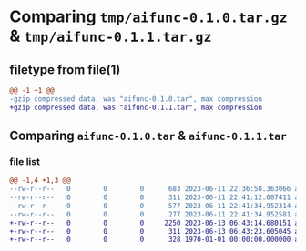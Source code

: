 # Comparing `tmp/aifunc-0.1.0.tar.gz` & `tmp/aifunc-0.1.1.tar.gz`

## filetype from file(1)

```diff
@@ -1 +1 @@
-gzip compressed data, was "aifunc-0.1.0.tar", max compression
+gzip compressed data, was "aifunc-0.1.1.tar", max compression
```

## Comparing `aifunc-0.1.0.tar` & `aifunc-0.1.1.tar`

### file list

```diff
@@ -1,4 +1,3 @@
--rw-r--r--   0        0        0      683 2023-06-11 22:36:58.363066 aifunc-0.1.0/aifunc/__init__.py
--rw-r--r--   0        0        0      311 2023-06-11 22:41:12.007411 aifunc-0.1.0/pyproject.toml
--rw-r--r--   0        0        0      577 2023-06-11 22:41:34.952314 aifunc-0.1.0/setup.py
--rw-r--r--   0        0        0      277 2023-06-11 22:41:34.952581 aifunc-0.1.0/PKG-INFO
+-rw-r--r--   0        0        0     2250 2023-06-13 06:43:14.680151 aifunc-0.1.1/aifunc/__init__.py
+-rw-r--r--   0        0        0      311 2023-06-13 06:43:23.605045 aifunc-0.1.1/pyproject.toml
+-rw-r--r--   0        0        0      328 1970-01-01 00:00:00.000000 aifunc-0.1.1/PKG-INFO
```

